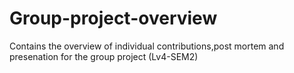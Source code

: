 # Group-project-overview
Contains the overview of individual contributions,post mortem and presenation for the group project (Lv4-SEM2)
